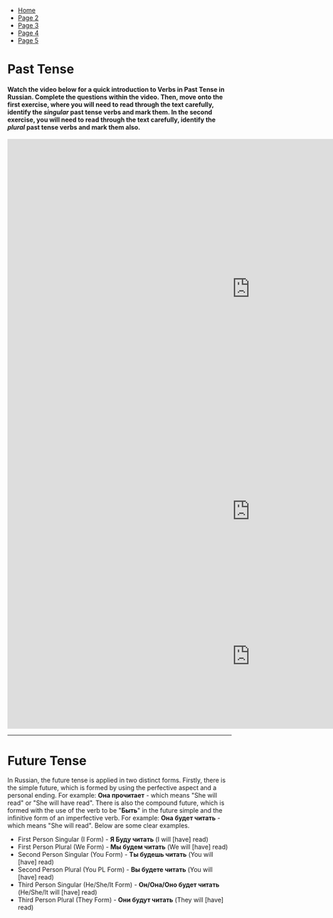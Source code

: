 <div id="google_translate_element"></div><script type="text/javascript">
function googleTranslateElementInit() {
  new google.translate.TranslateElement({pageLanguage: 'en', layout: google.translate.TranslateElement.InlineLayout.SIMPLE, multilanguagePage: true}, 'google_translate_element');
}
</script><script type="text/javascript" src="//translate.google.com/translate_a/element.js?cb=googleTranslateElementInit"></script>
<ul class="breadcrumb">
  <li><a href="https://doggo1.github.io/GIForJIF/index.html">Home</a></li>
  <li><a href="https://doggo1.github.io/GIForJIF/page2.html">Page 2</a></li>
<li><a href="https://doggo1.github.io/GIForJIF/page3.html">Page 3</a></li>
<li><a href="https://doggo1.github.io/GIForJIF/page4.html">Page 4</a></li>
<li><a href="https://doggo1.github.io/GIForJIF/page5.html">Page 5</a></li>
</ul>
<h1>Past Tense</h1>
<h4> Watch the video below for a quick introduction to Verbs in Past Tense in Russian. Complete the questions within the video. Then, move onto the first exercise, where you will need to read through the text carefully, identify the <i>singular</i> past tense verbs and mark them. In the second exercise, you will need to read through the text carefully, identify the <i>plural</i> past tense verbs and mark them also.</h4>
<iframe src="https://h5p.org/h5p/embed/154506" width="1090" height="674" frameborder="0" allowfullscreen="allowfullscreen"></iframe><script src="https://h5p.org/sites/all/modules/h5p/library/js/h5p-resizer.js" charset="UTF-8"></script>

<iframe src="https://h5p.org/h5p/embed/153236" width="1090" height="326" frameborder="0" allowfullscreen="allowfullscreen"></iframe><script src="https://h5p.org/sites/all/modules/h5p/library/js/h5p-resizer.js" charset="UTF-8"></script> 

<iframe src="https://h5p.org/h5p/embed/154361" width="1090" height="326" frameborder="0" allowfullscreen="allowfullscreen"></iframe><script src="https://h5p.org/sites/all/modules/h5p/library/js/h5p-resizer.js" charset="UTF-8"></script>
<hr>
<h1>Future Tense</h1>
<p>In Russian, the future tense is applied in two distinct forms. Firstly, there is the simple future, which is formed by using the perfective aspect and a personal ending. For example: <strong>Она прочитает</strong> - which means "She will read" or "She will have read". There is also the compound future, which is formed with the use of the verb to be "<strong>Быть</strong>" in the future simple and the infinitive form of an imperfective verb. For example: <strong>Она будет читать</strong> - which means "She will read". Below are some clear examples.</p>
<ul>
  <li>First Person Singular (I Form) - <strong>Я Буду читать</strong> (I will [have] read)</li>
  <li>First Person Plural (We Form) - <strong>Мы будем читать</strong> (We will [have] read) </li>
  <li>Second Person Singular (You Form) - <strong>Ты будешь читать</strong> (You will [have] read)</li>
  <li>Second Person Plural (You PL Form) - <strong>Вы будете читать</strong> (You will [have] read)</li>
  <li>Third Person Singular (He/She/It Form) - <strong>Он/Она/Оно будет читать</strong> (He/She/It will [have] read)</li>
  <li>Third Person Plural (They Form) - <strong>Они будут читать</strong> (They will [have] read)</li>
</ul>











